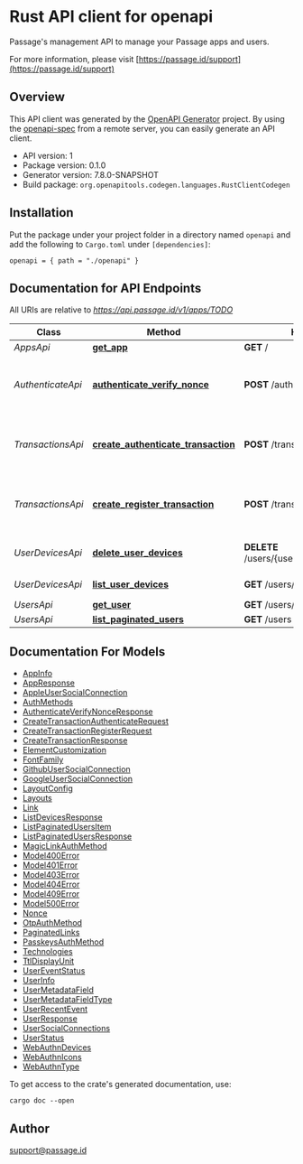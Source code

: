 # Rust API client for openapi

Passage's management API to manage your Passage apps and users.

For more information, please visit [https://passage.id/support](https://passage.id/support)

## Overview

This API client was generated by the [OpenAPI Generator](https://openapi-generator.tech) project.  By using the [openapi-spec](https://openapis.org) from a remote server, you can easily generate an API client.

- API version: 1
- Package version: 0.1.0
- Generator version: 7.8.0-SNAPSHOT
- Build package: `org.openapitools.codegen.languages.RustClientCodegen`

## Installation

Put the package under your project folder in a directory named `openapi` and add the following to `Cargo.toml` under `[dependencies]`:

```
openapi = { path = "./openapi" }
```

## Documentation for API Endpoints

All URIs are relative to *https://api.passage.id/v1/apps/TODO*

Class | Method | HTTP request | Description
------------ | ------------- | ------------- | -------------
*AppsApi* | [**get_app**](docs/AppsApi.md#get_app) | **GET** / | Get App
*AuthenticateApi* | [**authenticate_verify_nonce**](docs/AuthenticateApi.md#authenticate_verify_nonce) | **POST** /authenticate/verify | Verify the nonce received from a WebAuthn ceremony
*TransactionsApi* | [**create_authenticate_transaction**](docs/TransactionsApi.md#create_authenticate_transaction) | **POST** /transactions/authenticate | Create a transaction to start a user's authentication process
*TransactionsApi* | [**create_register_transaction**](docs/TransactionsApi.md#create_register_transaction) | **POST** /transactions/register | Create a transaction to start a user's registration process
*UserDevicesApi* | [**delete_user_devices**](docs/UserDevicesApi.md#delete_user_devices) | **DELETE** /users/{user_id}/devices/{device_id} | Delete a device for a user
*UserDevicesApi* | [**list_user_devices**](docs/UserDevicesApi.md#list_user_devices) | **GET** /users/{user_id}/devices | List User Devices
*UsersApi* | [**get_user**](docs/UsersApi.md#get_user) | **GET** /users/{user_id} | Get User
*UsersApi* | [**list_paginated_users**](docs/UsersApi.md#list_paginated_users) | **GET** /users | List Users


## Documentation For Models

 - [AppInfo](docs/AppInfo.md)
 - [AppResponse](docs/AppResponse.md)
 - [AppleUserSocialConnection](docs/AppleUserSocialConnection.md)
 - [AuthMethods](docs/AuthMethods.md)
 - [AuthenticateVerifyNonceResponse](docs/AuthenticateVerifyNonceResponse.md)
 - [CreateTransactionAuthenticateRequest](docs/CreateTransactionAuthenticateRequest.md)
 - [CreateTransactionRegisterRequest](docs/CreateTransactionRegisterRequest.md)
 - [CreateTransactionResponse](docs/CreateTransactionResponse.md)
 - [ElementCustomization](docs/ElementCustomization.md)
 - [FontFamily](docs/FontFamily.md)
 - [GithubUserSocialConnection](docs/GithubUserSocialConnection.md)
 - [GoogleUserSocialConnection](docs/GoogleUserSocialConnection.md)
 - [LayoutConfig](docs/LayoutConfig.md)
 - [Layouts](docs/Layouts.md)
 - [Link](docs/Link.md)
 - [ListDevicesResponse](docs/ListDevicesResponse.md)
 - [ListPaginatedUsersItem](docs/ListPaginatedUsersItem.md)
 - [ListPaginatedUsersResponse](docs/ListPaginatedUsersResponse.md)
 - [MagicLinkAuthMethod](docs/MagicLinkAuthMethod.md)
 - [Model400Error](docs/Model400Error.md)
 - [Model401Error](docs/Model401Error.md)
 - [Model403Error](docs/Model403Error.md)
 - [Model404Error](docs/Model404Error.md)
 - [Model409Error](docs/Model409Error.md)
 - [Model500Error](docs/Model500Error.md)
 - [Nonce](docs/Nonce.md)
 - [OtpAuthMethod](docs/OtpAuthMethod.md)
 - [PaginatedLinks](docs/PaginatedLinks.md)
 - [PasskeysAuthMethod](docs/PasskeysAuthMethod.md)
 - [Technologies](docs/Technologies.md)
 - [TtlDisplayUnit](docs/TtlDisplayUnit.md)
 - [UserEventStatus](docs/UserEventStatus.md)
 - [UserInfo](docs/UserInfo.md)
 - [UserMetadataField](docs/UserMetadataField.md)
 - [UserMetadataFieldType](docs/UserMetadataFieldType.md)
 - [UserRecentEvent](docs/UserRecentEvent.md)
 - [UserResponse](docs/UserResponse.md)
 - [UserSocialConnections](docs/UserSocialConnections.md)
 - [UserStatus](docs/UserStatus.md)
 - [WebAuthnDevices](docs/WebAuthnDevices.md)
 - [WebAuthnIcons](docs/WebAuthnIcons.md)
 - [WebAuthnType](docs/WebAuthnType.md)


To get access to the crate's generated documentation, use:

```
cargo doc --open
```

## Author

support@passage.id

